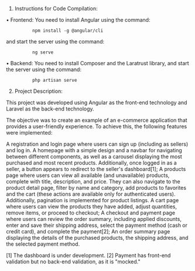 1. Instructions for Code Compilation:
   
• Frontend: You need to install Angular using the command:

              npm install -g @angular/cli

and start the server using the command:

              ng serve

• Backend: You need to install Composer and the Laratrust library, and start the server using the command:

              php artisan serve

2. Project Description:

This project was developed using Angular as the front-end technology and Laravel as the back-end technology.

The objective was to create an example of an e-commerce application that provides a user-friendly experience. To achieve this, the following features were implemented:

A registration and login page where users can sign up (including as sellers) and log in.
A homepage with a simple design and a navbar for navigating between different components, as well as a carousel displaying the most purchased and most recent products. Additionally, once logged in as a seller, a button appears to redirect to the seller's dashboard[1];
A products page where users can view all available (and unavailable) products, complete with title, description, and price. They can also navigate to the product detail page, filter by name and category, add products to favorites and the cart (these actions are available only for authenticated users). Additionally, pagination is implemented for product listings.
A cart page where users can view the products they have added, adjust quantities, remove items, or proceed to checkout;
A checkout and payment page where users can review the order summary, including applied discounts, enter and save their shipping address, select the payment method (cash or credit card), and complete the payment[2];
An order summary page displaying the details of the purchased products, the shipping address, and the selected payment method.


[1] The dashboard is under development.
[2] Payment has front-end validation but no back-end validation, as it is "mocked."
